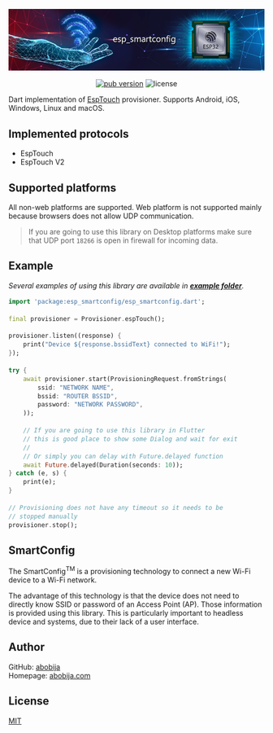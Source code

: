 <p align="center"><img src="https://github.com/abobija/esp-smartconfig-dart/raw/master/assets/img/esp_smartconfig_abstract.png" alt="esp_smartconfig" /></p>

<div align="center">
    <a href="https://pub.dev/packages/esp_smartconfig"><img src="https://img.shields.io/pub/v/esp_smartconfig?color=blue&logo=dart&style=for-the-badge" alt="pub version" /></a>
    <img src="https://img.shields.io/github/license/abobija/esp-smartconfig-dart?style=for-the-badge" alt="license" />
</div>

Dart implementation of [EspTouch](https://www.espressif.com/en/products/software/esp-touch/overview) provisioner. Supports Android, iOS, Windows, Linux and macOS.

## Implemented protocols

- EspTouch
- EspTouch V2

## Supported platforms

All non-web platforms are supported. Web platform is not supported mainly because browsers does not allow UDP communication.

> If you are going to use this library on Desktop platforms make sure that UDP port `18266` is open in firewall for incoming data.

## Example

*Several examples of using this library are available in [**example folder**](example).*

```dart
import 'package:esp_smartconfig/esp_smartconfig.dart';

final provisioner = Provisioner.espTouch();

provisioner.listen((response) {
    print("Device ${response.bssidText} connected to WiFi!");
});

try {
    await provisioner.start(ProvisioningRequest.fromStrings(
        ssid: "NETWORK NAME",
        bssid: "ROUTER BSSID",
        password: "NETWORK PASSWORD",
    ));

    // If you are going to use this library in Flutter
    // this is good place to show some Dialog and wait for exit
    //
    // Or simply you can delay with Future.delayed function
    await Future.delayed(Duration(seconds: 10));
} catch (e, s) {
    print(e);
}

// Provisioning does not have any timeout so it needs to be
// stopped manually
provisioner.stop();
```

## SmartConfig

The SmartConfig<sup>TM</sup> is a provisioning technology to connect a new Wi-Fi device to a Wi-Fi network.

The advantage of this technology is that the device does not need to directly know SSID or password of an Access Point (AP). Those information is provided using this library. This is particularly important to headless device and systems, due to their lack of a user interface.

## Author

GitHub: [abobija](https://github.com/abobija)<br>
Homepage: [abobija.com](https://abobija.com)

## License

[MIT](LICENSE)
